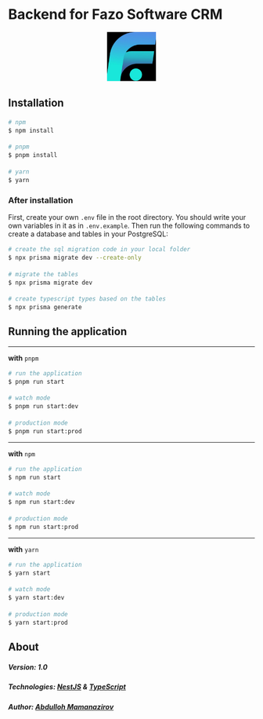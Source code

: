 # Backend for Fazo Software CRM

<p align="center">
  <a href="https://fazo.dev/" target="blank"><img src="logo.jpg" width="100" alt="Fazo Logo" /></a>
</p>

## Installation

```bash
# npm
$ npm install

# pnpm
$ pnpm install

# yarn
$ yarn
```

### After installation
First, create your own `.env` file in the root directory. You should write your own variables in it as in `.env.example`. Then run the following commands to create a database and tables in your PostgreSQL:
```bash
# create the sql migration code in your local folder
$ npx prisma migrate dev --create-only

# migrate the tables
$ npx prisma migrate dev

# create typescript types based on the tables
$ npx prisma generate
```

## Running the application

---

**with** `pnpm`

```bash
# run the application
$ pnpm run start

# watch mode
$ pnpm run start:dev

# production mode
$ pnpm run start:prod
```

---

**with** `npm`

```bash
# run the application
$ npm run start

# watch mode
$ npm run start:dev

# production mode
$ npm run start:prod
```

---

**with** `yarn`

```bash
# run the application
$ yarn start

# watch mode
$ yarn start:dev

# production mode
$ yarn start:prod
```

## About

##### Version: 1.0
##### Technologies: [NestJS](https://nestjs.com) & [TypeScript](https://www.typescriptlang.org/)
##### Author: [Abdulloh Mamanazirov](https://github.com/Abdulloh-Mamanazirov/)
